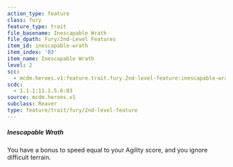 ```yaml
---
action_type: feature
class: fury
feature_type: trait
file_basename: Inescapable Wrath
file_dpath: Fury/2nd-Level Features
item_id: inescapable-wrath
item_index: '03'
item_name: Inescapable Wrath
level: 2
scc:
  - mcdm.heroes.v1:feature.trait.fury.2nd-level-feature:inescapable-wrath
scdc:
  - 1.1.1:11.1.5.6:03
source: mcdm.heroes.v1
subclass: Reaver
type: feature/trait/fury/2nd-level-feature
---
```


##### Inescapable Wrath

You have a bonus to speed equal to your Agility score, and you ignore difficult terrain.

